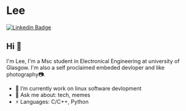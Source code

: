 # Lee

[![Linkedin Badge](https://img.shields.io/badge/-liboqian-blue?style=flat-square&logo=Linkedin&logoColor=white&link=https://www.linkedin.com/in/liboqian/)](https://www.linkedin.com/in/liboqian/)

## Hi 👋

I'm Lee, I'm a Msc student in Electronical Engineering at university of Glasgow. I'm also a self proclaimed embeded devloper and like photography📷.

- 🔭 I’m currently work on linux software devlopment
- 💬 Ask me about: tech, memes
- ⚡ Languages: C/C++, Python
